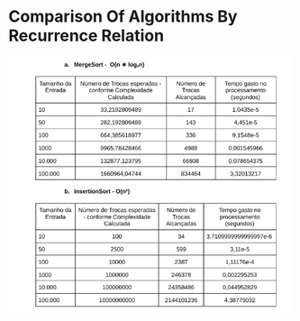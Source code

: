 # Comparison Of Algorithms By Recurrence Relation

<img src="./.github/imgs/logs.png" target="_blank">